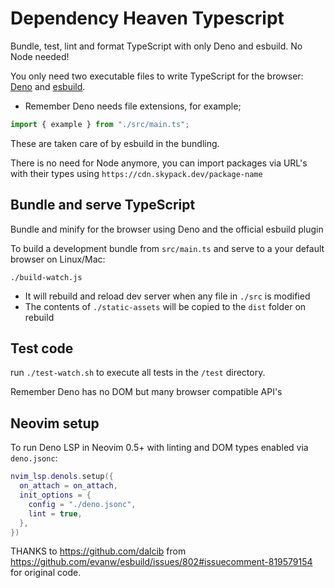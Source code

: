 # Dependency Heaven Typescript

Bundle, test, lint and format TypeScript with only Deno and esbuild. No Node needed!

You only need two executable files to write TypeScript for the browser: [Deno](https://deno.land/) and [esbuild](https://esbuild.github.io/).

- Remember Deno needs file extensions, for example;

```ts
import { example } from "./src/main.ts";
```

These are taken care of by esbuild in the bundling.

There is no need for Node anymore, you can import packages via URL's with their types using `https://cdn.skypack.dev/package-name`

## Bundle and serve TypeScript

Bundle and minify for the browser using Deno and the official esbuild plugin

To build a development bundle from `src/main.ts` and serve to a your default browser on Linux/Mac:

```shell
./build-watch.js
```

- It will rebuild and reload dev server when any file in `./src` is modified
- The contents of `./static-assets` will be copied to the `dist` folder on rebuild

## Test code

run `./test-watch.sh` to execute all tests in the `/test` directory.

Remember Deno has no DOM but many browser compatible API's

## Neovim setup

To run Deno LSP in Neovim 0.5+ with linting and DOM types enabled via `deno.jsonc`:

```lua
nvim_lsp.denols.setup({
  on_attach = on_attach,
  init_options = {
    config = "./deno.jsonc",
    lint = true,
  },
})
```

THANKS to https://github.com/dalcib from https://github.com/evanw/esbuild/issues/802#issuecomment-819579154 for original code.
